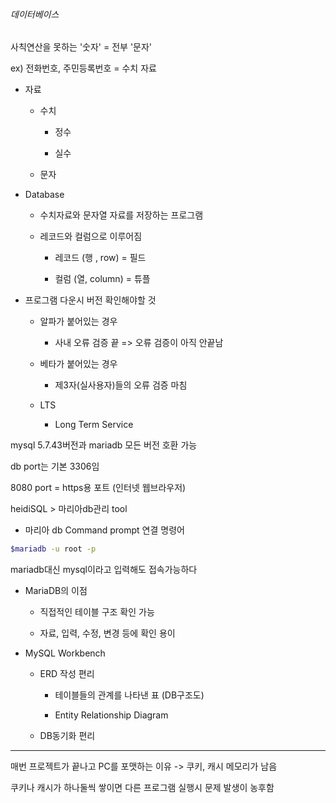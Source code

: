 ###### 데이터베이스

사칙연산을 못하는 '숫자' = 전부 '문자'

ex) 전화번호, 주민등록번호 = 수치 자료

- 자료
  
  - 수치
    
    - 정수
    
    - 실수
  
  - 문자



- Database
  
  - 수치자료와 문자열 자료를 저장하는 프로그램
  
  - 레코드와 컬럼으로 이루어짐
    
    - 레코드 (행 , row) = 필드
    
    - 컬럼 (열, column) = 튜플



- 프로그램 다운시 버전 확인해야할 것
  
  - 알파가 붙어있는 경우
    
    - 사내 오류 검증 끝 => 오류 검증이 아직 안끝남
  
  - 베타가 붙어있는 경우
    
    - 제3자(실사용자)들의 오류 검증 마침
  
  - LTS
    
    - Long Term Service



mysql 5.7.43버전과 mariadb 모든 버전 호환 가능

db port는 기본 3306임

8080 port = https용 포트 (인터넷 웹브라우저)



heidiSQL > 마리아db관리 tool



- 마리아 db Command prompt 연결 명령어

```bash
$mariadb -u root -p
```

mariadb대신 mysql이라고 입력해도 접속가능하다



- MariaDB의 이점
  
  - 직접적인 테이블 구조 확인 가능
  
  - 자료, 입력, 수정, 변경 등에 확인 용이

- MySQL Workbench
  
  - ERD 작성 편리
    
    - 테이블들의 관계를 나타낸 표 (DB구조도)
    
    - Entity Relationship Diagram
  
  - DB동기화 편리

------------------------------

매번 프로젝트가 끝나고 PC를 포맷하는 이유 -> 쿠키, 캐시 메모리가 남음

쿠키나 캐시가 하나둘씩 쌓이면 다른 프로그램 실행시 문제 발생이 농후함


